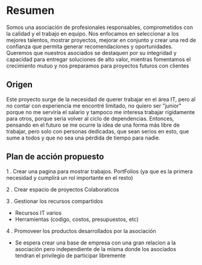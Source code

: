 # Resumen

Somos una asociación de profesionales responsables, comprometidos con la calidad y el trabajo en equipo. Nos enfocamos en seleccionar a los mejores talentos, mostrar proyectos, mejorar en conjunto y crear una red de confianza que permita generar recomendaciones y oportunidades. Queremos que nuestros asociados se destaquen por su integridad y capacidad para entregar soluciones de alto valor, mientras fomentamos el crecimiento mutuo y nos preparamos para proyectos futuros con clientes

## Origen

Este proyecto surge de la necesidad de querer trabajar en el área IT, pero al no contar con experiencia me encontré limitado, no quiero ser "junior" porque no me serviría el salario y tampoco me interesa trabajar rígidamente para otros, porque seria volver al ciclo de dependencias. Entonces, pensando en el futuro se me ocurre la idea de una forma más libre de trabajar, pero solo con personas dedicadas, que sean serios en esto, que sume a todos y que no sea una pérdida de tiempo para nadie.

## Plan de acción propuesto

1 . Crear una pagina para mostrar trabajos. PortFolios (ya que es la primera necesidad y cumplirá un rol importante en el resto)

2 . Crear espacio de proyectos Colaboraticos

3 . Gestionar los recursos compartidos

* Recursos IT varios
* Herramientas (codigo, costos, presupuestos, etc)

4 . Promoveer los productos desarrollados por la asociación

* Se espera crear una base de empresa con una gran relacion a la asociación pero independiente de la misma donde los asociados tendran el privilegio de participar libremente